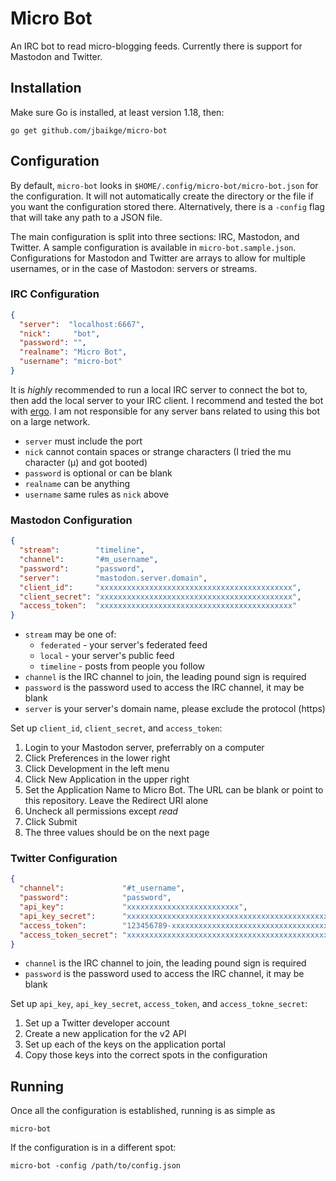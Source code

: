 # Micro Bot

An IRC bot to read micro-blogging feeds. Currently there is support for Mastodon and Twitter.

## Installation

Make sure Go is installed, at least version 1.18, then:

```
go get github.com/jbaikge/micro-bot
```

## Configuration

By default, `micro-bot` looks in `$HOME/.config/micro-bot/micro-bot.json` for the configuration. It will not automatically create the directory or the file if you want the configuration stored there. Alternatively, there is a `-config` flag that will take any path to a JSON file.

The main configuration is split into three sections: IRC, Mastodon, and Twitter. A sample configuration is available in `micro-bot.sample.json`. Configurations for Mastodon and Twitter are arrays to allow for multiple usernames, or in the case of Mastodon: servers or streams.

### IRC Configuration

```json
{
  "server":  "localhost:6667",
  "nick":     "bot",
  "password": "",
  "realname": "Micro Bot",
  "username": "micro-bot"
}
```

It is _highly_ recommended to run a local IRC server to connect the bot to, then add the local server to your IRC client. I recommend and tested the bot with [ergo](https://github.com/ergochat/ergo). I am not responsible for any server bans related to using this bot on a large network.

* `server` must include the port
* `nick` cannot contain spaces or strange characters (I tried the mu character (μ) and got booted)
* `password` is optional or can be blank
* `realname` can be anything
* `username` same rules as `nick` above

### Mastodon Configuration

```json
{
  "stream":        "timeline",
  "channel":       "#m_username",
  "password":      "password",
  "server":        "mastodon.server.domain",
  "client_id":     "xxxxxxxxxxxxxxxxxxxxxxxxxxxxxxxxxxxxxxxxxxx",
  "client_secret": "xxxxxxxxxxxxxxxxxxxxxxxxxxxxxxxxxxxxxxxxxxx",
  "access_token":  "xxxxxxxxxxxxxxxxxxxxxxxxxxxxxxxxxxxxxxxxxxx"
}
```

* `stream` may be one of:
  * `federated` - your server's federated feed
  * `local` - your server's public feed
  * `timeline` - posts from people you follow
* `channel` is the IRC channel to join, the leading pound sign is required
* `password` is the password used to access the IRC channel, it may be blank
* `server` is your server's domain name, please exclude the protocol (https)

Set up `client_id`, `client_secret`, and `access_token`:
1. Login to your Mastodon server, preferrably on a computer
2. Click Preferences in the lower right
3. Click Development in the left menu
4. Click New Application in the upper right
5. Set the Application Name to Micro Bot. The URL can be blank or point to this repository. Leave the Redirect URI alone
6. Uncheck all permissions except *read*
7. Click Submit
8. The three values should be on the next page

### Twitter Configuration

```json
{
  "channel":             "#t_username",
  "password":            "password",
  "api_key":             "xxxxxxxxxxxxxxxxxxxxxxxxx",
  "api_key_secret":      "xxxxxxxxxxxxxxxxxxxxxxxxxxxxxxxxxxxxxxxxxxxxxxxxxx",
  "access_token":        "123456789-xxxxxxxxxxxxxxxxxxxxxxxxxxxxxxxxxxxxxxxx",
  "access_token_secret": "xxxxxxxxxxxxxxxxxxxxxxxxxxxxxxxxxxxxxxxxxxxxx"
}
```

* `channel` is the IRC channel to join, the leading pound sign is required
* `password` is the password used to access the IRC channel, it may be blank

Set up `api_key`, `api_key_secret`, `access_token`, and `access_tokne_secret`:
1. Set up a Twitter developer account
2. Create a new application for the v2 API
3. Set up each of the keys on the application portal
4. Copy those keys into the correct spots in the configuration

## Running

Once all the configuration is established, running is as simple as

```
micro-bot
```

If the configuration is in a different spot:

```
micro-bot -config /path/to/config.json
```
